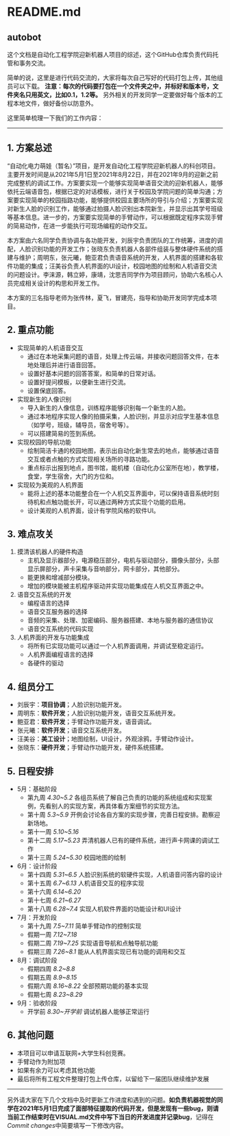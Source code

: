 # README.md

## autobot
  这个文档是自动化工程学院迎新机器人项目的综述，这个GitHub仓库负责代码托管和事务交流。

  简单的说，这里是进行代码交流的，大家将每次自己写好的代码打包上传，其他组员可以下载。
**注意：每次的代码要打包在一个文件夹之中，并标好和版本号，文件夹名只用英文，比如0.1，1.2等。**
另外相关的开发同学一定要做好每个版本的工程本地文件，做好备份以防意外。

  这里简单梳理一下我们的工作内容：
****
## 1. 方案总述

  ​	“自动化电力萌娃（暂名）”项目，是开发自动化工程学院迎新机器人的科创项目。主要开发时间是从2021年5月1日至2021年8月22日，并在2021年9月的迎新之前完成整机的调试工作。方案要实现一个能够实现简单语音交流的迎新机器人，能够依托云端语音包，根据已定的对话模板，进行关于校园及学院问题的简单沟通；方案要实现简单的校园指路功能，能够提供校园主要场所的导引与介绍；方案要实现对新生人脸的识别工作，能够通过拍摄人脸识别出本院新生，并显示出其学号班级等基本信息。进一步的，方案要实现简单的手臂动作，可以根据既定程序实现手臂的简易动作，在进一步能执行可现场编程的动作交互。

  ​ 本方案由六名同学负责协调与各功能开发，刘辰宇负责团队的工作统筹，进度的调配，人脸识别功能的开发工作；张晓东负责机器人各部件组装与整体硬件系统的搭建与维护；周明东，张元曦，鲍亚君负责语音系统的开发，人机界面的搭建和各软件功能的集成；汪美谷负责人机界面的UI设计，校园地图的绘制和人机语音交流的问题设计。李涞源，韩立婷，康靖，沈思吉同学作为项目顾问，协助六名核心人员完成相关设计的构思和开发工作。

  ​	本方案的三名指导老师为张传林，夏飞，冒建亮，指导和协助开发同学完成本项目。

## 2. 重点功能

- 实现简单的人机语音交互
  - 通过在本地采集问题的语音，处理上传云端，并接收问题回答文件，在本地处理后并进行语音回答。
  - 设置好基本问题的回答答案，和简单的日常对话。
  - 设置好提问模板，以便新生进行交流。
  - 设置保底回答。
- 实现新生的人像识别
  - 导入新生的人像信息，训练程序能够识别每一个新生的人脸。
  - 通过本地程序实现人像的拍摄采集，人脸识别，并显示对应学生基本信息（如学号，班级，辅导员，宿舍号等）。
  - 可以搭建简易的签到系统。
- 实现校园的导航功能
  - 绘制简洁卡通的校园地图，表示出自动化新生常去的地点，能够通过语音交互或者点触的方式实现相关场所的寻路功能。
  - 重点标示出报到地点，图书馆，能机楼（自动化办公室所在地），教学楼，食堂，学生宿舍，大门的方位和。
- 实现较为美观的人机界面
  - 能将上述的基本功能整合在一个人机交互界面中，可以保持语音系统时刻待机和点触功能长开，可以通过两种方式实现个功能的启用。
  - 设计美观的人机界面，设计有学院风格的软件UI。

## 3. 难点攻关

1. 摸清该机器人的硬件构造
   - 主机及显示器部分，电源稳压部分，电机与驱动部分，摄像头部分，头部显示屏部分，声卡采集与音响部分，网卡部分，其他部分。
   - 能更换和增减部分模块。
   - 增加的模块能被主机程序驱动并实现功能集成在人机交互界面之中。
2. 语音交互系统的开发
   - 编程语言的选择
   - 语音交互服务器的选择
   - 音频的采集、处理、加密编码、服务器搭建、本地与服务器的通信协议
   - 语音交互系统的代码实现
3. 人机界面的开发与功能集成
   - 将所有已实现功能可以通过一个人机界面调用，并调试至稳定运行。
   - 人机界面编程语言的选择
   - 各硬件的驱动

## 4. 组员分工

- 刘辰宇：**项目协调**；人脸识别功能开发。
- 周明东：**软件开发**；人脸识别功能开发，语音交互系统开发。
- 鲍亚君：**软件开发**；手臂动作功能开发，语音调试。
- 张元曦：**软件开发**；语音交互系统开发。
- 汪美谷：**美工设计**；地图绘制，UI设计，外观涂鸦，手臂动作设计。
- 张晓东：**硬件开发**；手臂动作功能开发，硬件系统搭建。

## 5. 日程安排

- 5月：基础阶段
  - 第九周 *4.30~5.2*   各组员系统了解自己负责的功能的系统组成和实现案例，先看别人的实现方案，再具体看方案细节的实现方法。
  - 第十周 *5.3~5.9*   开例会讨论各自方案的实现步骤，完善日程安排。勘察迎新场地。
  - 第十一周 *5.10~5.16*   
  - 第十二周 *5.17~5.23*   弄清机器人已有的硬件系统，进行声卡网课的调试工作
  - 第十三周 *5.24~5.30*    校园地图的绘制
- 6月：设计阶段
  - 第十四周 *5.31~6.5*    人脸识别系统的软硬件实现，人机语音问答内容的设计
  - 第十五周 *6.7~6.13*    人机语音交互的程序实现
  - 第十六周 *6.14~6.20*     
  - 第十七周 *6.21~6.27*    
  - 第十八周 *6.28~7.4*    实现人机软件界面的功能设计和UI设计
- 7月：开发阶段
  - 第十九周 *7.5~7.11*   简单手臂动作的控制实现
  - 假期一周 *7.12~7.18*  
  - 假期二周 *7.19~7.25*    实现语音导航和点触导航功能
  - 假期三周 *7.26~8.1*    能从人机界面实现已有功能的调用和交互
- 8月：调试阶段
  - 假期四周 *8.2~8.8*   
  - 假期五周 *8.9~8.15*  
  - 假期六周 *8.16~8.22*   全部预期功能的基本实现
  - 假期七周 *8.23~8.29*   
- 9月：验收阶段
  - 开学前 *8.30~开学前*   调试机器人能够正常运行



## 6. 其他问题
- 本项目可以申请互联网+大学生科创竞赛。
- 手臂动作为附加项
- 如果有余力可以考虑其他功能
- 最后将所有工程文件整理打包上传仓库，以留给下一届团队继续维护发展


****

另外请大家在下几个文档中及时更新工作进度和遇到的问题。**如负责机器视觉的同学在2021年5月1日完成了面部特征提取的代码开发，但是发现有一些bug，则请当前工作结束时在VISUAL.md文件中写下当日的开发进度并记录bug**，记得在*Commit changes*中简要填写一下修改内容。
